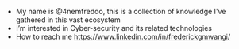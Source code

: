 - My name is @4nemfreddo, this is a collection of knowledge I've gathered in this vast ecosystem
- I’m interested in Cyber-security and its related technologies
- How to reach me https://www.linkedin.com/in/frederickgmwangi/

<!---
4nemfreddo/4nemfreddo is a ✨ special ✨ repository because its `README.md` (this file) appears on your GitHub profile.
You can click the Preview link to take a look at your changes.
--->
